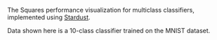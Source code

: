 The Squares performance visualization for multiclass classifiers, implemented using [Stardust](https://stardustjs.github.io/).

Data shown here is a 10-class classifier trained on the MNIST dataset.